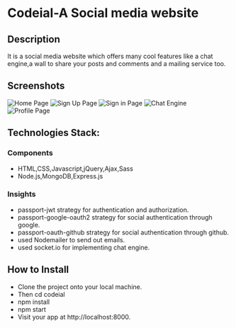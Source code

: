 # Codeial-A Social media website

## Description
It is a social media website which offers many cool features like a chat engine,a wall to share your posts and comments and a mailing service too.

## Screenshots
![Home Page](https://i.postimg.cc/T10cRrk8/home.jpg "Home Page")
![Sign Up Page](https://i.postimg.cc/9QKYFXBf/signup.jpg "Sign Up Page")
![Sign in Page](https://i.postimg.cc/SR1zTVTK/signin.jpg "Sign in Page")
![Chat Engine](https://i.postimg.cc/W32Fsxx3/chat.jpg "Chat Engine")
![Profile Page](https://i.postimg.cc/FH8w54dy/profile.jpg "Profile age")

## Technologies Stack:

### Components
* HTML,CSS,Javascript,jQuery,Ajax,Sass
* Node.js,MongoDB,Express.js

### Insights

* passport-jwt strategy for authentication and authorization.
* passport-google-oauth2 strategy for social authentication through  google.
* passport-oauth-github strategy for social authentication through  github.
* used Nodemailer to send out emails.
* used socket.io for implementing chat engine.

## How to Install

* Clone the project onto your local machine.
* Then cd codeial
* npm install
* npm start
* Visit your app at http://localhost:8000.



